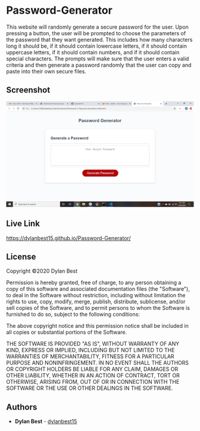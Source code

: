 # Password-Generator
This website will randomly generate a secure password for the user. Upon pressing a button, the user will be prompted to choose the parameters of the password that they want generated. This includes how many characters long it should be, if it should contain lowercase letters, if it should contain uppercase letters, if it should contain numbers, and if it should contain special characters. The prompts will make sure that the user enters a valid criteria and then generate a password randomly that the user can copy and paste into their own secure files.

## Screenshot
![Password-Generator](screenshot-hw3.png)

## Live Link
https://dylanbest15.github.io/Password-Generator/

## License
Copyright ©2020 Dylan Best

Permission is hereby granted, free of charge, to any person obtaining a copy of this software and associated documentation files (the "Software"), to deal in the Software without restriction, including without limitation the rights to use, copy, modify, merge, publish, distribute, sublicense, and/or sell copies of the Software, and to permit persons to whom the Software is furnished to do so, subject to the following conditions:

The above copyright notice and this permission notice shall be included in all copies or substantial portions of the Software.

THE SOFTWARE IS PROVIDED "AS IS", WITHOUT WARRANTY OF ANY KIND, EXPRESS OR IMPLIED, INCLUDING BUT NOT LIMITED TO THE WARRANTIES OF MERCHANTABILITY, FITNESS FOR A PARTICULAR PURPOSE AND NONINFRINGEMENT. IN NO EVENT SHALL THE AUTHORS OR COPYRIGHT HOLDERS BE LIABLE FOR ANY CLAIM, DAMAGES OR OTHER LIABILITY, WHETHER IN AN ACTION OF CONTRACT, TORT OR OTHERWISE, ARISING FROM, OUT OF OR IN CONNECTION WITH THE SOFTWARE OR THE USE OR OTHER DEALINGS IN THE SOFTWARE.

## Authors
- **Dylan Best** - [dylanbest15](https://github.com/dylanbest15)